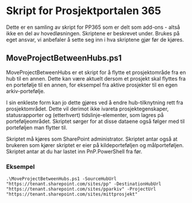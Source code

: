 # Skript for Prosjektportalen 365

Dette er en samling av skript for PP365 som er delt som add-ons - altså ikke en del av hovedløsningen. Skriptene er beskrevet under. Brukes på eget ansvar, vi anbefaler å sette seg inn i hva skriptene gjør før de kjøres.

## MoveProjectBetweenHubs.ps1

MoveProjectBetweenHubs er et skript for å flytte et prosjektområde fra en hub til en annen. Dette kan være aktuelt dersom et prosjekt skal flyttes fra en portefølje til en annen, for eksempel fra aktive prosjekter til en egen arkiv-portefølje.

I sin enkleste form kan jo dette gjøres ved å endre hub-tilknytning rett fra prosjektområdet. Dette vil derimot ikke ivareta prosjektegenskaper, statusrapporter og (etterhvert) tidslinje-elementer, som lagres på porteføljeområdet. Skriptet sørger for at disse dataene også følger med til porteføljen man flytter til.

Skriptet må kjøres som SharePoint administrator. Skriptet antar også at brukeren som kjører skriptet er eier på kildeporteføljen og målporteføljen. Skriptet antar at du har lastet inn PnP.PowerShell fra før.

### Eksempel

``
.\MoveProjectBetweenHubs.ps1 -SourceHubUrl "https://tenant.sharepoint.com/sites/pp" -DestinationHubUrl "https://tenant.sharepoint.com/sites/pparkiv" -ProjectUrl "https://tenant.sharepoint.com/sites/mittprosjekt"
``
